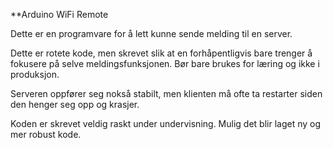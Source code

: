 **Arduino WiFi Remote

Dette er en programvare for å lett kunne sende melding til en server.

Dette er rotete kode, men skrevet slik at en forhåpentligvis bare trenger å fokusere på selve meldingsfunksjonen.
Bør bare brukes for læring og ikke i produksjon.

Serveren oppfører seg nokså stabilt, men klienten må ofte ta restarter siden den henger seg opp og krasjer.

Koden er skrevet veldig raskt under undervisning. Mulig det blir laget ny og mer robust kode.
